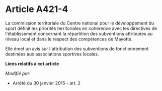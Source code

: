 # Article A421-4

La commission territoriale du Centre national pour le développement du sport définit les priorités territoriales en cohérence
avec les directives de l'établissement concernant la répartition des subventions attribuées au niveau local et dans le
respect des compétences de Mayotte.

Elle émet un avis sur l'attribution des subventions de fonctionnement destinées aux associations sportives locales.

**Liens relatifs à cet article**

_Modifié par_:

  - Arrêté du 30 janvier 2015 - art. 2
